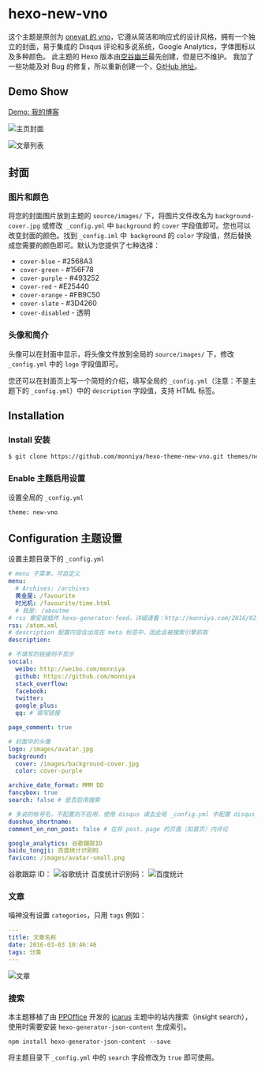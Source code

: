 hexo-new-vno
========

这个主题是原创为 [onevat 的 vno](https://github.com/onevcat/vno)，它遵从简洁和响应式的设计风格，拥有一个独立的封面，易于集成的 Disqus 评论和多说系统，Google Analytics，字体图标以及多种颜色。
此主题的 Hexo 版本由[空谷幽兰](http://mlongbo.com/)最先创建，但是已不维护。
我加了一些功能及对 Bug 的修复，所以重新创建一个，[GitHub 地址](https://github.com/monniya/hexo-theme-new-vno.git)。

## Demo Show

[Demo: 我的博客](http://monniya.com)

![主页封面](source/images/show/home.png)

![文章列表](source/images/show/list.jpeg)

## 封面

### 图片和颜色

将您的封面图片放到主题的 `source/images/` 下，将图片文件改名为 `background-cover.jpg` 或修改` _config.yml` 中 `background` 的 `cover` 字段值即可。您也可以改变封面的颜色。找到 `_config.iml` 中` background` 的 `color` 字段值，然后替换成您需要的颜色即可。默认为您提供了七种选择：

* `cover-blue` - #2568A3
* `cover-green` - #156F78
* `cover-purple` - #493252
* `cover-red` - #E25440
* `cover-orange` - #FB9C50
* `cover-slate` - #3D4260
* `cover-disabled` - 透明

### 头像和简介

头像可以在封面中显示，将头像文件放到全局的 `source/images/` 下，修改 `_config.yml` 中的 `logo` 字段值即可。

您还可以在封面页上写一个简短的介绍，填写全局的 `_config.yml`（注意：不是主题下的 `_config.yml`）中的 `description` 字段值，支持 HTML 标签。


## Installation

### Install 安装

``` bash  
$ git clone https://github.com/monniya/hexo-theme-new-vno.git themes/new-vno
```

### Enable 主题启用设置

设置全局的 `_config.yml`

```
theme: new-vno
```


## Configuration 主题设置
设置主题目录下的 `_config.yml`

```yml
# menu 子菜单，可自定义
menu:
  # Archives: /archives
  黄金屋: /favourite
  时光机: /favourite/time.html
  # 我是: /aboutme
# rss 需安装插件 hexo-generator-feed，详细请看：http://monniya.com/2016/02/24/create-rss/
rss: /atom.xml
# description 配置内容会出现在 meta 标签中，因此会被搜索引擎抓取
description: 

# 不填写的链接则不显示
social:
  weibo: http://weibo.com/monniya
  github: https://github.com/monniya
  stack_overflow: 
  facebook: 
  twitter: 
  google_plus: 
  qq: # 填写链接

page_comment: true

# 封面中的头像
logo: /images/avatar.jpg
background:
  cover: /images/background-cover.jpg
  color: cover-purple

archive_date_format: MMM DD
fancybox: true
search: false # 是否启用搜索

# 多说的帐号名，不配置则不启用，使用 disqus 请去全局 _config.yml 中配置 disqus_shortname
duoshuo_shortname: 
comment_on_non_post: false # 在非 post、page 的页面（如首页）内评论

google_analytics: 谷歌跟踪ID
baidu_tongji: 百度统计识别码
favicon: /images/avatar-small.png
```
谷歌跟踪 ID：
![谷歌统计](source/images/show/google-analytics.jpeg)
百度统计识别码：
![百度统计](source/images/show/baidu_tongji.jpeg)

### 文章

喵神没有设置 `categories`，只用 `tags`
例如：
```yml
---
title: 文章名称
date: 2016-03-03 10:46:46
tags: 分类
---
```
![文章](source/images/show/article.jpeg)

### 搜索
本主题移植了由 [PPOffice](https://ppoffice.github.io/) 开发的 [icarus](https://github.com/ppoffice/hexo-theme-icarus) 主题中的站内搜索（insight search），使用时需要安装 `hexo-generator-json-content` 生成索引。

```
npm install hexo-generator-json-content --save
```

将主题目录下 `_config.yml` 中的 `search` 字段修改为 `true` 即可使用。